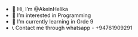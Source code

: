 - 👋 Hi, I’m @AkeinHelika
- 👀 I’m interested in Programming
- 🌱 I’m currently learning in Grde 9
- 📞 Contact me through whatsapp - +94761909291

<!---
AkeinHelika/AkeinHelika is a ✨ special ✨ repository because its `README.md` (this file) appears on your GitHub profile.
You can click the Preview link to take a look at your changes.
--->
